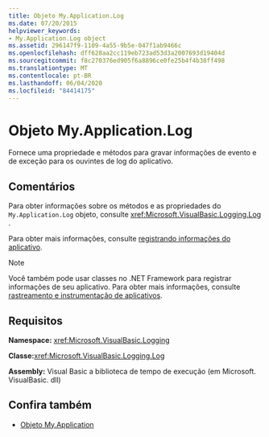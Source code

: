 ```yaml
---
title: Objeto My.Application.Log
ms.date: 07/20/2015
helpviewer_keywords:
- My.Application.Log object
ms.assetid: 296147f9-1109-4a55-9b5e-047f1ab9466c
ms.openlocfilehash: dff628aa2cc119eb723ad53d3a2007693d19404d
ms.sourcegitcommit: f8c270376ed905f6a8896ce0fe25b4f4b38ff498
ms.translationtype: MT
ms.contentlocale: pt-BR
ms.lasthandoff: 06/04/2020
ms.locfileid: "84414175"
---
```

# <a name="myapplicationlog-object"></a>Objeto My.Application.Log
Fornece uma propriedade e métodos para gravar informações de evento e de exceção para os ouvintes de log do aplicativo.  
  
## <a name="remarks"></a>Comentários  
 Para obter informações sobre os métodos e as propriedades do `My.Application.Log` objeto, consulte <xref:Microsoft.VisualBasic.Logging.Log> .  
  
 Para obter mais informações, consulte [registrando informações do aplicativo](../../developing-apps/programming/log-info/index.md).  
  
> [!NOTE]
> Você também pode usar classes no .NET Framework para registrar informações de seu aplicativo. Para obter mais informações, consulte [rastreamento e instrumentação de aplicativos](../../../framework/debug-trace-profile/tracing-and-instrumenting-applications.md).  
  
## <a name="requirements"></a>Requisitos  
 **Namespace:** <xref:Microsoft.VisualBasic.Logging>  
  
 **Classe:**<xref:Microsoft.VisualBasic.Logging.Log>  
  
 **Assembly:** Visual Basic a biblioteca de tempo de execução (em Microsoft. VisualBasic. dll)  
  
## <a name="see-also"></a>Confira também

- [Objeto My.Application](my-application-object.md)
